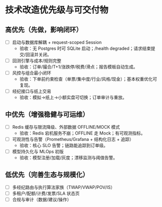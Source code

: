 # 技术改造优先级与可交付物

## 高优先（先做，影响闭环）
- [ ] 启动与数据库解耦 + request-scoped Session
  - 验收：无 Postgres 时可 SQLite 启动；/health degraded；请求结束提交/回滚并关闭。
- [ ] 回测引擎与成本/规则完整
  - 验收：订单/撮合/T+1/涨跌停/税费/滑点；报告模板自动生成。
- [ ] 风控与组合最小闭环
  - 验收：下单前约束检查（单票/集中度/行业/风格/现金）；基本权重优化可复现。
- [ ] 经纪接口与纸上交易
  - 验收：模拟→纸上→小额实盘可切换；订单审计与重放。

## 中优先（增强稳健与可运维）
- [ ] Redis 缓存与限流降级、外部数据 OFFLINE/MOCK 模式
  - 验收：Redis 宕机服务不崩；OFFLINE 走 Mock；有可观测指标。
- [ ] 可观测性与告警（Prometheus/Grafana + 结构化日志 + 追踪）
  - 验收：核心 SLO 告警；链路能追踪到订单级。
- [ ] 模型持久化与 MLOps 初版
  - 验收：模型注册/加载/灰度；漂移监测与阈值告警。

## 低优先（完善生态与规模化）
- [ ] 多经纪路由与执行算法家族（TWAP/VWAP/POV/IS）
- [ ] 多租户/配额/计费/发票/SLA 状态页
- [ ] 合规与审计（数据/建议/操作）
